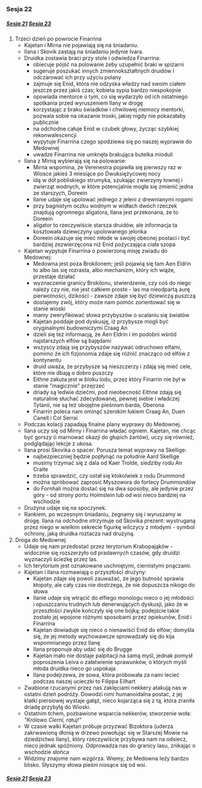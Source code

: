 ### Sesja 22
##### [Sesja 21](#sesja-021) [Sesja 23](#sesja-023)
1. Trzeci dzień po powrocie Finarrina
    - Kajetan i Mirna nie pojawiają się na śniadaniu.
    - Ilana i Skovik zastają na śniadaniu jedynie Ivara.
    - Druidka zostawia braci przy stole i odwiedza Finarrina:
        - obiecuje pójść na polowanie żeby uzupełnić braki w spiżarni
        - sugeruje poszukać innych zmiennokształtnych druidów i odczarować ich przy użyciu polany
        - zajmuje się Enid, która nie odzyska władzy nad swoim ciałem jeszcze przez jakiś czas; kobieta sypia bardzo niespokojnie 
        - opowiada mentorce o tym, co się wydarzyło od ich ostatniego spotkania przed wyruszeniem Ilany w drogę
        - korzystając z braku świadków i chwilowej niemocy mentorki, pozwala sobie na okazanie troski, jakiej nigdy nie pokazałaby publicznie
        - na odchodne całuje Enid w czubek głowy, życząc szybkiej rekonwalescencji
        - wypytuje Finarrina czego spodziewa się po naszej wyprawie do Medownej
        - uwadze Finarrina nie umknęła brakująca butelka mioduli
    - Ilana z Mirną wybierają się na polowanie:
        - Mirna wspomina, że Verenestra pojawiła się pierwszy raz w Wiosce jakieś 3 miesiące po Dwuksiężycowej nocy
        - idą w dół pobliskiego strumyka, szukając zwierzyny łownej i zwierząt wodnych, w które potencjalnie mogła się zmienić jedna ze starszych, Doreein
        - Ilanie udaje się upolować jednego z jeleni z drewnianymi rogami
        - przy bagnistym oczku wodnym w widłach dwóch rzeczek znajdują ogromnego aligatora, Ilana jest przekonana, że to Doreein
        - aligator to rzeczywiście starsza druidów, ale informacja ta kosztowała dziewczyny upolowanego jelonka 
        - Doreein okazuje się mieć młode w swojej obecnej postaci i być bardziej zezwierzęcona niż Enid pożyczająca ciała szopa
    - Kajetan wypytuje Finarrina o powierzoną misję zwiadu do Medownej:
        - Medowna jest poza Brokilonem; jeśli pojawią się tam Aen Eldrin to albo las się rozrasta, albo mechanizm, który ich wiąże, przestaje działać
        - wyznaczenie granicy Brokilonu, stwierdzenie, czy coś do niego należy czy nie, nie jest całkiem proste - las ma nieodpartą aurę pierwotności, dzikości - zawsze zdaje się być dziewiczą puszczą
        - dostajemy zwój, który może nam pomóc zorientować się w stanie wioski
        - mamy zweryfikować słowa przybyszów o scalaniu się światów
        - Kajetan poddaje pod dyskusję, iż przybysze mogli być oryginalnymi budowniczymi Craag An
        - dzieli się też informacją, że Aen Eldrin i im podobni wśród najstarszych elfów są bajędami
        - wszyscy zdają się przybyszów nazywać odruchowo elfami, pomimo że ich fizjonomia zdaje się różnić znacząco od elfów z kontynentu
        - druid uważa, że przybysze są nieszczerzy i zdają się mieć cele, które nie dbają o dobro puszczy
        - Eithne zakuta jest w bloku lodu, przez który Finarrin nie był w stanie "magicznie" przejrzeć
        - driady są ledwie dziećmi, pod nieobecność Eithne zdają się naturalnie słuchać zdecydowanej, pewnej siebie i władczej Tytanii, nie są też obojętne pieśniom barda, Oberona
        - Finarrin poleca nam ominąć szerokim łukiem Craag An, Duen Canell i Col Serrai
    - Podczas kolacji zapadają finalne plany wyprawy do Medownej.
    - Ilana uczy się od Mirny i Finarrina władać ogniem. Kajetan, nie chcąc być gorszy (i marnować okazji do głupich żartów), uczy się również, podglądając lekcje z ukosa.
    - Ilana prosi Skovika o spacer. Porusza temat wyprawy na Skellige:
        - najbezpieczniej będzie popłynąć na południe Aard Skellige
        - musimy trzymać się z dala od Kaer Trolde, siedziby rodu An Craite
        - trzeba sprawdzić, czy ostał się ktokolwiek z rodu Drummond
        - można spróbować zaprosić Myszowora do fortecy Drummondów
        - do Fornhali można dostać się na dwa sposoby, ale jedynie przez góry - od strony portu Holmstein lub od wsi nieco bardziej na wschodzie
    - Drużyna udaje się na spoczynek.
    - Rankiem, po wczesnym śniadaniu, żegnamy się i wyruszamy w drogę. Ilana na odchodne otrzymuje od Skovika prezent: wystruganą przez niego w wielkim sekrecie figurkę wilczycy z młodymi - symbol ochrony, jaką druidka roztacza nad drużyną.
2. Droga do Medownej
    - Udaje się nam przedostać przez terytorium Krabopająków - widocznie się rozszerzyło od pradawnych czasów, gdy druidzi wyznaczyli ścieżkę przez las.
    - Ich terytorium jest oznakowane uschniętymi, ciernistymi pnączami.
    - Kajetan i Ilana rozmawiają o przyszłości drużyny:
        - Kajetan zdaje się powoli zauważać, że jego butność sprawia kłopoty, ale cały czas nie dostrzega, że nie dopuszcza nikogo do słowa
        - Ilanie udaje się wtrącić do elfiego monologu nieco o jej młodości i opuszczaniu trudnych lub denerwujących dyskusji, jako że w przeszłości zwykle kończyły się one bójką; podejście takie zostało jej wpojone różnymi sposobami przez opiekunów, Enid i Finarrina
        - Kajetan dowiaduje się nieco o nienawiści Enid do elfów; domyśla się, że jej metody wychowawcze sprowadzały się do kija wspomnianego przez Ilanę
        - Ilana proponuje aby udać się do Brugge 
        - Kajetan mało nie dostaje palpitacji na samą myśl, jednak pomysł poproszenia Leiva o załatwienie sprawunków, o których myśli młoda druidka nieco go uspokaja
        - Ilana podejrzewa, że sowa, która próbowała za nami lecieć podczas naszej ucieczki to Filippa Eilhart
    - Zwabione rzucanymi przez nas zaklęciami nekkery atakują nas w ostatni dzień podróży. Dowodzi nimi humanoidalna postać, z jej klatki piersiowej wystaje gałąź, nieco kojarząca się z tą, która zraniła driadę przybyłą do Wioski. 
    - Ostatnim tchem, pozbawione wsparcia nekkerów, stworzenie woła:<br/>
                *"Królowo Cierni, ratuj!"*<br/>
    - W czasie walki Kajetan próbuje przyzwać Bizoktora (uderza zakrwawioną dłonią w drzewo powołując się w Starszej Mowie na dziedzictwo Ilany), który rzeczywiście przybywa nam na odsiecz, nieco jednak spóźniony. Odprowadza nas do granicy lasu, znikając o wschodzie słońca
    - Widzimy znajome nam wzgórza. Wiemy, że Medowna leży bardzo blisko. Słyszymy słowa pieśni niosące się od wsi.

##### [Sesja 21](#sesja-021) [Sesja 23](#sesja-023)
